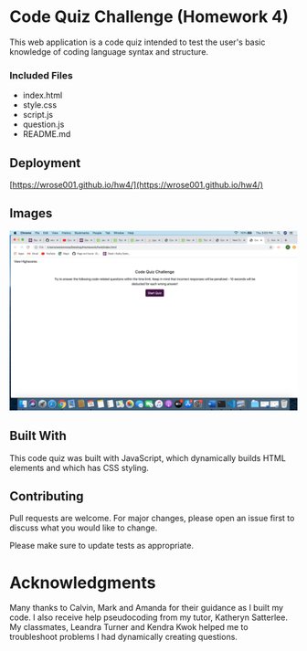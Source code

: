 # Code Quiz Challenge (Homework 4)
This web application is a code quiz intended to test the user's basic knowledge of coding language syntax and structure.


### Included Files

* index.html
* style.css
* script.js
* question.js
* README.md


## Deployment

[https://wrose001.github.io/hw4/](https://wrose001.github.io/hw4/)

## Images

![Screenshot 1](images/screenshot.png)

## Built With

This code quiz was built with JavaScript, which dynamically builds HTML elements and which has CSS styling.

## Contributing

Pull requests are welcome. For major changes, please open an issue first to discuss what you would like to change.

Please make sure to update tests as appropriate.

# Acknowledgments

Many thanks to Calvin, Mark and Amanda for their guidance as I built my code. I also receive help pseudocoding from my tutor, Katheryn Satterlee. My classmates, Leandra Turner and Kendra Kwok helped me to troubleshoot problems I had dynamically creating questions.





